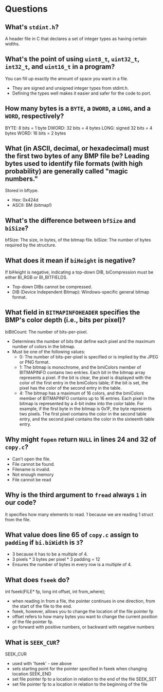 # Questions

## What's `stdint.h`?

A header file in C that declares a set of integer types as having certain widths.

## What's the point of using `uint8_t`, `uint32_t`, `int32_t`, and `uint16_t` in a program?

You can fill up exactly the amount of space you want in a file.
- They are signed and unsigned integer types from stdint.h.
- Defining the types well makes it easier and safer for the code to port.

## How many bytes is a `BYTE`, a `DWORD`, a `LONG`, and a `WORD`, respectively?

BYTE: 8 bits = 1 byte
DWORD: 32 bits = 4 bytes
LONG: signed 32 bits = 4 bytes
WORD: 16 bits = 2 bytes

## What (in ASCII, decimal, or hexadecimal) must the first two bytes of any BMP file be? Leading bytes used to identify file formats (with high probability) are generally called "magic numbers."

Stored in bftype.
- Hex:    0x424d
- ASCII:  BM (bitmap!)

## What's the difference between `bfSize` and `biSize`?

bfSize: The size, in bytes, of the bitmap file.
biSize: The number of bytes required by the structure.

## What does it mean if `biHeight` is negative?

If biHeight is negative, indicating a top-down DIB, biCompression must be either BI_RGB or BI_BITFIELDS.
- Top-down DIBs cannot be compressed.
- DIB (Device Independent Bitmap): Windows-specific general bitmap format. 

## What field in `BITMAPINFOHEADER` specifies the BMP's color depth (i.e., bits per pixel)?

biBitCount: The number of bits-per-pixel.
- Determines the number of bits that define each pixel and the maximum number of colors in the bitmap.
- Must be one of the following values:
    - 0: The number of bits-per-pixel is specified or is implied by the JPEG or PNG format.
    - 1: The bitmap is monochrome, and the bmiColors member of BITMAPINFO contains two entries.
         Each bit in the bitmap array represents a pixel.
         If the bit is clear, the pixel is displayed with the color of the first entry in the bmiColors table;
         if the bit is set, the pixel has the color of the second entry in the table.
    - 4: The bitmap has a maximum of 16 colors, and the bmiColors member of BITMAPINFO contains up to 16 entries.
         Each pixel in the bitmap is represented by a 4-bit index into the color table.
         For example, if the first byte in the bitmap is 0x1F, the byte represents two pixels.
         The first pixel contains the color in the second table entry, 
         and the second pixel contains the color in the sixteenth table entry.

## Why might `fopen` return `NULL` in lines 24 and 32 of `copy.c`?

- Can't open the file.
- File cannot be found.
- Filename is invalid.
- Not enough memory
- File cannot be read

## Why is the third argument to `fread` always `1` in our code?

It specifies how many elements to read.
1 because we are reading 1 struct from the file.

## What value does line 65 of `copy.c` assign to `padding` if `bi.biWidth` is `3`?

- 3 because it has to be a multiple of 4.
- 3 pixels * 3 bytes per pixel * 3 padding = 12
- Ensures the number of bytes in every row is a multiple of 4.

## What does `fseek` do?

int fseek(FILE* fp, long int offset, int from_where);
- when reading in from a file, the pointer continues in one direction, 
  from the start of the file to the end.
- fseek, however, allows you to change the location of the file pointer fp
- offset refers to how many bytes you want to change the current position of the file pointer fp. 
- go forward with positive numbers, or backward with negative numbers

## What is `SEEK_CUR`?

SEEK_CUR
- used with 'fseek' - see above
- sets starting point for the pointer specified in fseek when changing location
SEEK_END
- set file pointer fp to a location in relation to the end of the file
SEEK_SET
- set file pointer fp to a location in relation to the beginning of the file